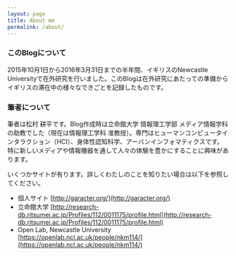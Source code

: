 ```yaml
---
layout: page
title: About me
permalink: /about/
---
```


### このBlogについて ###
2015年10月1日から2016年3月31日までの半年間、イギリスのNewcastle Universityで在外研究を行いました。このBlogは在外研究にあたっての準備からイギリスの滞在中の様々なできごとを記録したものです。


### 筆者について ###
筆者は松村 耕平です。Blog作成時は立命館大学 情報理工学部 メディア情報学科の助教でした（現在は情報理工学科 准教授）。専門はヒューマンコンピュータインタラクション（HCI）、身体性認知科学、アーバンインフォマティクスです。特に新しいメディアや情報機器を通して人々の体験を豊かにすることに興味があります。

いくつかサイトが有ります。詳しくわたしのことを知りたい場合は以下を参照してください。

* 個人サイト [http://garacter.org/](http://garacter.org/)
* 立命館大学 [http://research-db.ritsumei.ac.jp/Profiles/112/0011175/profile.html](http://research-db.ritsumei.ac.jp/Profiles/112/0011175/profile.html)
* Open Lab, Newcastle University [https://openlab.ncl.ac.uk/people/nkm114/](https://openlab.ncl.ac.uk/people/nkm114/)


